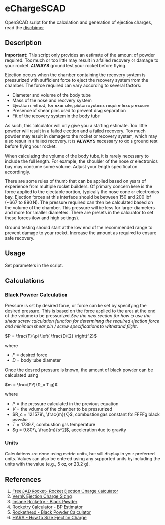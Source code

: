 # eChargeSCAD

OpenSCAD script for the calculation and generation of ejection charges, read the [disclaimer](DISCLAIMER.md)

## Description

**Important:** This script only provides an estimate of the amount of powder required. Too much or too little may result in a failed recovery or damage to your rocket. **ALWAYS** ground test your rocket before flying.

Ejection occurs when the chamber containing the recovery system is pressurized with sufficient force to eject the recovery system from the chamber. The force required can vary according to several factors:

- Diameter and volume of the body tube
- Mass of the nose and recovery system
- Ejection method, for example, piston systems require less pressure
- Presence of shear pins used to prevent drag separation
- Fit of the recovery system in the body tube

As such, this calculator will only give you a starting estimate. Too little powder will result in a failed ejection and a failed recovery. Too much powder may result in damage to the rocket or recovery system, which may also result in a failed recovery. It is **ALWAYS** necessary to do a ground test before flying your rocket.

When calculating the volume of the body tube, it is rarely necessary to include the full length. For example, the shoulder of the nose or electronics bay may consume some volume. Adjust your length specification accordingly.

There are some rules of thumb that can be applied based on years of experience from multiple rocket builders. Of primary concern here is the force applied to the ejectable portion, typically the nose cone or electronics bay. Ejection forces at this interface should be between 150 and 200 lbf (~667 to 890 N). The pressure required can then be calculated based on the volume of the chamber. This pressure will be less for larger diameters and more for smaller diameters. There are presets in the calculator to set these forces (low and high settings).

Ground testing should start at the low end of the recommended range to prevent damage to your rocket. Increase the amount as required to ensure safe recovery.

## Usage

Set parameters in the script.

## Calculations 
### Black Powder Calculation

Pressure is set by desired force, or force can be set by specifying the desired pressure. This is based on the force applied to the area at the end of the volume to be pressurized.*See the next section for how to use the shear screw calculation function for determining the required ejection force and minimum shear pin / screw specifications to withstand flight*.

$P = \frac{F}{\pi \left( \frac{D}{2} \right)^2}$

where

- $F$ = desired force
- $D$ = body tube diameter

Once the desired pressure is known, the amount of black powder can be calculated using

$m = \frac{PV}{R_c T g}$

where

- $P$ = the pressure calculated in the previous equation
- $V$ = the volume of the chamber to be pressurized
- $R_c = 12.1579\, \frac{m}{K}$, combustion gas constant for FFFFg black powder
- $T = 1739\, K$, combustion gas temperature
- $g = 9.807\, \frac{m}{s^2}$, acceleration due to gravity



### Units

Calculations are done using metric units, but will display in your preferred units. Values can also be entered using any supported units by including the units with the value (e.g., 5 oz, or 23.2 g).

## References

1. [FreeCAD Rocket- Rocket Ejection Charge Calculator](https://wiki.freecad.org/Rocket_Ejection_Charge_Calculator)
1. [VernK Ejection Charge Sizing](http://vernk.com/EjectionChargeSizing.htm)
2. [Insane Rocketry - Black Powder](https://www.insanerocketry.com/blackpowder.html)
3. [Rocketry Calculator - BP Estimator](https://rocketrycalculator.com/rocketry-calculator/bp-estimator)
4. [Rockethead - Black Powder Calculator](http://www.rockethead.net/black_powder_calculator.htm)
5. [HARA - How to Size Ejection Charge](http://hararocketry.org/hara/resources/how-to-size-ejection-charge)
